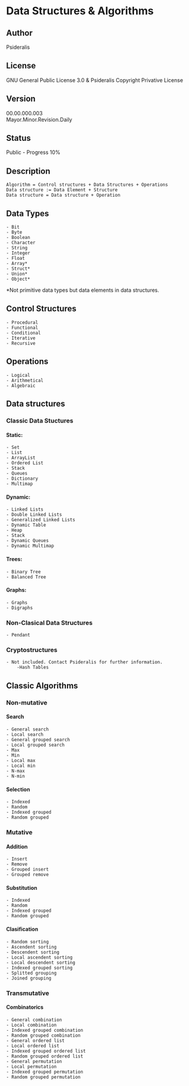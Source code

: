 # Data Structures & Algorithms
## Author
Psideralis
## License
GNU General Public License 3.0 & Psideralis Copyright Privative License
## Version
00.00.000.003 </br>
Mayor.Minor.Revision.Daily
## Status
Public - Progress 10%
## Description
	Algorithm = Control structures + Data Structures + Operations
	Data structure := Data Element + Structure
	Data structure = Data structure + Operation 

## Data Types
	- Bit
	- Byte
	- Boolean
	- Character
	- String
	- Integer
	- Float
	- Array*
	- Struct*
	- Union*
	- Object*
*Not primitive data types but data elements in data structures.

## Control Structures
	- Procedural 
	- Functional
	- Conditional
	- Iterative 
	- Recursive

## Operations
	- Logical
	- Arithmetical
	- Algebraic

## Data structures
### Classic Data Stuctures
#### Static:
	- Set
	- List
	- ArrayList
	- Ordered List
	- Stack
	- Queues
	- Dictionary
	- Multimap
#### Dynamic:
	- Linked Lists
	- Double Linked Lists
	- Generalized Linked Lists
	- Dynamic Table
	- Heap
	- Stack
	- Dynamic Queues
	- Dynamic Multimap
#### Trees:
	- Binary Tree
	- Balanced Tree
#### Graphs:
	- Graphs
	- Digraphs
### Non-Clasical Data Structures
	- Pendant
### Cryptostructures
	- Not included. Contact Psideralis for further information.
		-Hash Tables

## Classic Algorithms
### Non-mutative
#### Search
	- General search
	- Local search
	- General grouped search
	- Local grouped search
	- Max
	- Min
	- Local max
	- Local min
	- N-max
	- N-min
#### Selection
	- Indexed
	- Random
	- Indexed grouped
	- Random grouped

### Mutative
#### Addition
	- Insert
	- Remove
	- Grouped insert
	- Grouped remove
#### Substitution
	- Indexed
	- Random
	- Indexed grouped
	- Random grouped
#### Clasification
	- Random sorting
	- Ascendent sorting
	- Descendent sorting
	- Local ascendent sorting
	- Local descendent sorting
	- Indexed grouped sorting
	- Splitted grouping
	- Joined grouping

### Transmutative
#### Combinatorics
	- General combination
	- Local combination
	- Indexed grouped combination
	- Random grouped combination
	- General ordered list
	- Local ordered list
	- Indexed grouped ordered list
	- Random grouped ordered list
	- General permutation
	- Local permutation
	- Indexed grouped permutation
	- Random grouped permutation